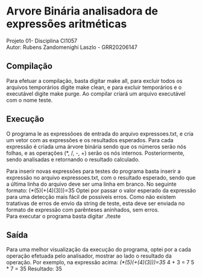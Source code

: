 # Arvore Binária analisadora de expressões aritméticas
Projeto 01- Disciplina CI1057   
Autor: Rubens Zandomenighi Laszlo - GRR20206147

## Compilação 
Para efetuar a compilação, basta digitar make all, para excluir todos os arquivos temporários digite make clean, 
e para excluir temporários e o executável digite make purge.
Ao compilar criará um arquivo executável com o nome teste.

## Execução
O programa le as expressõoes de entrada do arquivo expressoes.txt, e cria um vetor com as expressões e os resultados esperados. 
Para cada expressão é criada uma árvore binária sendo que os números serão nós folhas, e as operações (*, /, -, +) serão os nós internos.
Posteriormente, sendo analisadas e retornando o resultado calculado. 

Para inserir novas expressões para testes do programa basta inserir a expressão no arquivo expressoes.txt, com o resultado esperado, 
sendo que a última linha do arquivo deve ser uma linha em branco. No seguinte formato: 
(*(5)(+(4)(3)))=35
Optei por passar o valor esperado da expressão para uma detecção mais fácil de possíveis erros. 
Como não existem tratativas de erros de envio da string de teste, esta deve ser enviada no formato de expressão com parênteses aninhados,
sem erros.  
Para executar o programa basta digitar ./teste

## Saída
Para uma melhor visualização da execução do programa, optei por a cada operação efetuada pelo analisador, mostrar ao lado o resultado da operação. 
Por exemplo, na expressão acima:
_(*(5)(+(4)(3)))=35_
4 + 3 = 7 
5 * 7 = 35 
Resultado: 35

